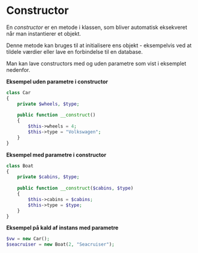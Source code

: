 # Constructor
En *constructor* er en metode i klassen, som bliver automatisk eksekveret når man instantierer et objekt. 

Denne metode kan bruges til at initialisere ens objekt - eksempelvis ved at tildele værdier eller lave en forbindelse til en database.

Man kan lave constructors med og uden parametre som vist i eksemplet nedenfor.

**Eksempel uden parametre i constructor**
```php
class Car
{
    private $wheels, $type;
 
    public function __construct() 
    {
        $this->wheels = 4;
        $this->type = "Volkswagen";
    }
}
```
**Eksempel med parametre i constructor**
```php
class Boat
{
    private $cabins, $type;
 
    public function __construct($cabins, $type) 
    {
        $this->cabins = $cabins;
        $this->type = $type;
    }
}
```
**Eksempel på kald af instans med parametre**
```php
$vw = new Car();
$seacruiser = new Boat(2, "Seacruiser");
```
